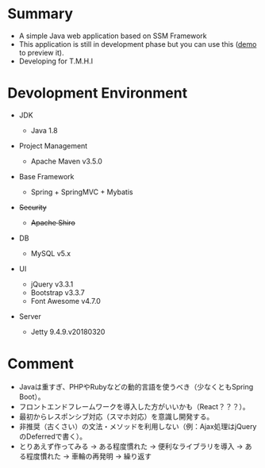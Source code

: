# Summary
+ A simple Java web application based on SSM Framework
+ This application is still in development phase but you can use this ([demo](https://tmhi-demo.herokuapp.com/) to preview it).
+ Developing for T.M.H.I

# Devolopment Environment
+ JDK
  + Java 1.8

+ Project Management
  + Apache Maven v3.5.0

+ Base Framework
  + Spring + SpringMVC + Mybatis
  
+ ~~Security~~
  + ~~Apache Shiro~~

+ DB
  + MySQL v5.x

+ UI
  + jQuery v3.3.1
  + Bootstrap v3.3.7
  + Font Awesome v4.7.0

+ Server
  + Jetty 9.4.9.v20180320

# Comment
+ Javaは重すぎ、PHPやRubyなどの動的言語を使うべき（少なくともSpring Boot）。
+ フロントエンドフレームワークを導入した方がいいかも（React？？？）。
+ 最初からレスポンシブ対応（スマホ対応）を意識し開発する。
+ 非推奨（古くさい）の文法・メソッドを利用しない（例：Ajax処理はjQueryのDeferredで書く）。
+ とりあえず作ってみる -> ある程度慣れた -> 便利なライブラリを導入 -> ある程度慣れた -> 車輪の再発明 -> 繰り返す
